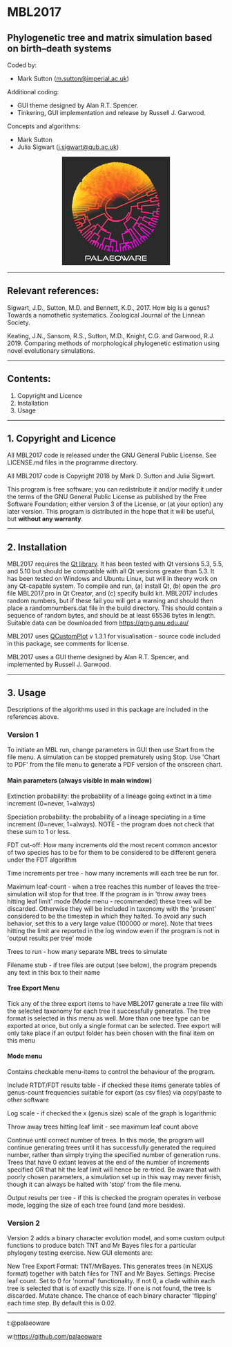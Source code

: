 # MBL2017
## Phylogenetic tree and matrix simulation based on birth–death systems

Coded by:
 - Mark Sutton (m.sutton@imperial.ac.uk)

Additional coding:
 - GUI theme designed by Alan R.T. Spencer.
 - Tinkering, GUI implementation and release by Russell J. Garwood.

Concepts and algorithms:
- Mark Sutton
- Julia Sigwart (j.sigwart@qub.ac.uk)

<p align="center">
  <img width="250" height="250" src="./resources/palaeoware_logo_square.png">
</p>

______

## Relevant references:
Sigwart, J.D., Sutton, M.D. and Bennett, K.D., 2017. How big is a genus? Towards a nomothetic systematics. Zoological Journal of the Linnean Society.

Keating, J.N., Sansom, R.S., Sutton, M.D., Knight, C.G. and Garwood, R.J. 2019. Comparing methods of morphological phylogenetic estimation using novel evolutionary simulations. 
_____

## Contents:

1. Copyright and Licence
2. Installation
3. Usage

______

## 1. Copyright and Licence

All MBL2017 code is released under the GNU General Public License. See LICENSE.md files in the programme directory.

All MBL2017 code is Copyright 2018 by Mark D. Sutton and Julia Sigwart.

This program is free software; you can redistribute it and/or modify it under the terms of the GNU General Public License as published by the Free Software Foundation; either version 3 of the License, or (at your option) any later version. This program is distributed in the hope that it will be useful, but **without any warranty**.
______

## 2. Installation

MBL2017 requires the [Qt library](https://www.qt.io). It has been tested with Qt versions 5.3, 5.5, and 5.10 but should be compatible with all Qt versions greater than 5.3. It has been tested on Windows and Ubuntu Linux, but will in theory work on any Qt-capable system. To compile and run,  (a) install Qt, (b) open the .pro file MBL2017.pro in Qt Creator, and (c) specify build kit. MBL2017 includes random numbers, but if these fail you will get a warning and should then place a randomnumbers.dat file in the build directory. This should contain a sequence of random bytes, and should be at least 65536 bytes in length. Suitable data can be downloaded from https://qrng.anu.edu.au/

MBL2017 uses [QCustomPlot](http://www.qcustomplot.com/) v 1.3.1 for visualisation - source code included in this package, see comments for license.

MBL2017 uses a GUI theme designed by Alan R.T. Spencer, and implemented by Russell J. Garwood.

______

## 3. Usage

Descriptions of the algorithms used in this package are included in the references above. 

### Version 1

To initiate an MBL run, change parameters in GUI then use Start from the file menu. A simulation can be stopped prematurely using Stop. Use 'Chart to PDF' from the file menu to generate a PDF version of the onscreen chart.

#### Main parameters (always visible in main window)

Extinction probability: the probability of a lineage going extinct in a time increment (0=never, 1=always)

Speciation probability: the probability of a lineage speciating in a time increment (0=never, 1=always). NOTE - the program does not check that these sum to 1 or less.

FDT cut-off: How many increments old the most recent common ancestor of two species has to be for them to be considered to be different genera under the FDT algorithm

Time increments per tree - how many increments will each tree be run for.

Maximum leaf-count - when a tree reaches this number of leaves the tree-simulation will stop for that tree. If the program is in 'throw away trees hitting leaf limit' mode (Mode menu - recommended) these trees will be discarded. Otherwise they will be included in taxonomy with the 'present' considered to be the timestep in which they halted. To avoid any such behavior, set this to a very large value (100000 or more). Note that trees hitting the limit are reported in the log window even if the program is not in 'output results per tree' mode

Trees to run - how many separate MBL trees to simulate

Filename stub - if tree files are output (see below), the program prepends any text in this box to their name

#### Tree Export Menu

Tick any of the three export items to have MBL2017 generate a tree file with the selected taxonomy for each tree it successfully generates. The tree format is selected in this menu as well. More than one tree type can be exported at once, but only a single format can be selected. Tree export will only take place if an output folder has been chosen with the final item on this menu

#### Mode menu

Contains checkable menu-items to control the behaviour of the program.

Include RTDT/FDT results table - if checked these items generate tables of genus-count frequencies suitable for export (as csv files) via copy/paste to other software

Log scale - if checked the x (genus size) scale of the graph is logarithmic

Throw away trees hitting leaf limit - see maximum leaf count above

Continue until correct number of trees. In this mode, the program will continue generating trees until it has successfully generated the required number, rather than simply trying the specified number of generation runs. Trees that have 0 extant leaves at the end of the number of increments specified OR that hit the leaf limit will hence be re-tried. Be aware that with poorly chosen parameters, a simulation set up in this way may never finish, though it can always be halted with 'stop' from the file menu.

Output results per tree - if this is checked the program operates in verbose mode, logging the size of each tree found (and more besides).

### Version 2

Version 2 adds a binary character evolution model, and some custom output functions to produce batch TNT and Mr Bayes files for a particular phylogeny testing exercise. New GUI elements are:

New Tree Export Format: TNT/MrBayes. This generates trees (in NEXUS format) together with batch files for TNT and Mr Bayes.
Settings: Precise leaf count. Set to 0 for 'normal' functionality. If not 0, a clade within each tree is selected that is of exactly this size. If one is not found, the tree is discarded.
Mutate chance. The chance of each binary character 'flipping' each time step. By default this is 0.02.

_____

t:@palaeoware

w:https://github.com/palaeoware


